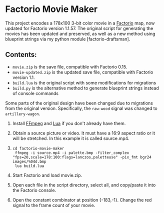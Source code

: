 # Factorio Movie Maker

This project encodes a 178x100 3-bit color movie in a [Factorio](http://www.factorio.com) map, now updated for Factorio version 1.1.57.
The original script for generating the movies has been updated and preserved, as well as a new method using blueprint strings via my python module [factorio-draftsman].

## Contents:

* `movie.zip` is the save file, compatible with Factorio 0.15.
* `movie-updated.zip` is the updated save file, compatible with Factorio version 1.1.
* `build.lua` is the original script with some modifications for migrations
* `build.py` is the alternative method to generate blueprint strings instead of console commands

Some parts of the original design have been changed due to migrations from the original version. Specifically, the `raw-wood` signal was changed to `artillery-wagon`.

1. Install [FFmpeg](http://www.ffmpeg.org/download.html) and [Lua](http://lua-users.org/wiki/LuaBinaries) if you don't already have them.

2. Obtain a source picture or video.  It must have a 16:9 aspect ratio or it will be stretched.  In this example it is called source.mp4.

3.     cd factorio-movie-maker
        ffmpeg -i source.mp4 -i palette.bmp -filter_complex "fps=20,scale=178:100:flags=lanczos,paletteuse" -pix_fmt bgr24 images/%04d.bmp
        lua build.lua

4. Start Factorio and load movie.zip.

5. Open each file in the script directory, select all, and copy/paste it into the Factorio console.

6. Open the constant combinator at position {-183,-1}.  Change the red signal to the frame count of your movie.

